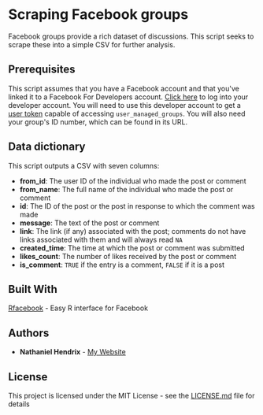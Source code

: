 # Scraping Facebook groups

Facebook groups provide a rich dataset of discussions. This script seeks to scrape these into a simple CSV for further analysis.

## Prerequisites

This script assumes that you have a Facebook account and that you've linked it to a Facebook For Developers account. [Click here](https://developers.facebook.com) to log into your developer account. You will need to use this developer account to get a [user token](https://developers.facebook.com/tools/explorer/) capable of accessing `user_managed_groups`. You will also need your group's ID number, which can be found in its URL.

## Data dictionary

This script outputs a CSV with seven columns:

* **from_id**: The user ID of the individual who made the post or comment
* **from_name**: The full name of the individual who made the post or comment
* **id**: The ID of the post or the post in response to which the comment was made
* **message**: The text of the post or comment
* **link**: The link (if any) associated with the post; comments do not have links associated with them and will always read `NA`
* **created_time**: The time at which the post or comment was submitted
* **likes_count**: The number of likes received by the post or comment
* **is_comment**: `TRUE` if the entry is a comment, `FALSE` if it is a post

## Built With

[Rfacebook](http://pablobarbera.com/blog/archives/3.html) - Easy R interface for Facebook

## Authors

* **Nathaniel Hendrix** - [My Website](https://nathanielhendrix.com)

## License

This project is licensed under the MIT License - see the [LICENSE.md](LICENSE.md) file for details
